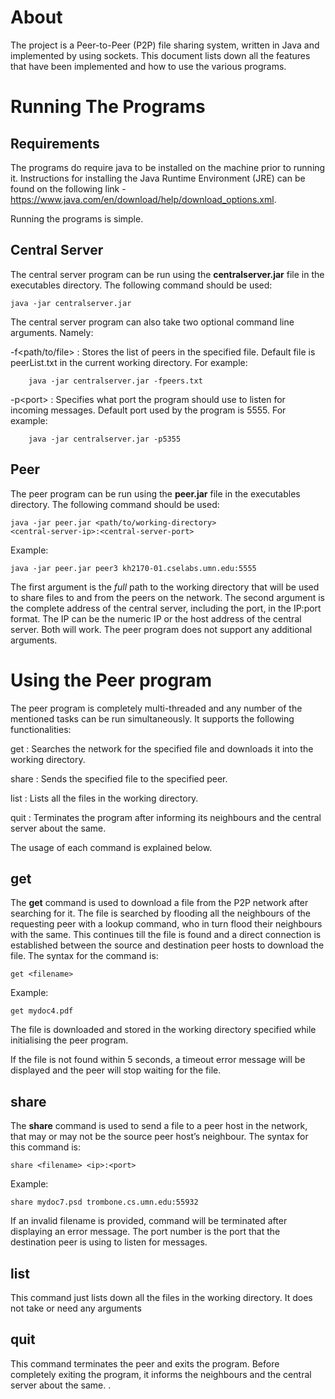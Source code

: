 About
=====

The project is a Peer-to-Peer (P2P) file sharing system, written in Java
and implemented by using sockets. This document lists down all the
features that have been implemented and how to use the various programs.


Running The Programs
====================

Requirements
------------

The programs do require java to be installed on the machine prior to
running it. Instructions for installing the Java Runtime Environment
(JRE) can be found on the following link -
<https://www.java.com/en/download/help/download_options.xml>. 

Running the programs is simple.

Central Server
--------------

The central server program can be run using the **centralserver.jar**
file in the executables directory. The following command should be used:

    java -jar centralserver.jar

The central server program can also take two optional command line
arguments. Namely:

-f\<path/to/file\>
:   Stores the list of peers in the specified file. Default file is
    peerList.txt in the current working directory. For example:

        java -jar centralserver.jar -fpeers.txt

-p\<port\>
:   Specifies what port the program should use to listen for incoming
    messages. Default port used by the program is $5555$. For example:

        java -jar centralserver.jar -p5355

Peer
----

The peer program can be run using the **peer.jar** file in the
executables directory. The following command should be used:

    java -jar peer.jar <path/to/working-directory>
    <central-server-ip>:<central-server-port>

Example:

    java -jar peer.jar peer3 kh2170-01.cselabs.umn.edu:5555

The first argument is the *full* path to the working directory that will
be used to share files to and from the peers on the network. The second
argument is the complete address of the central server, including the
port, in the IP:port format. The IP can be the numeric IP or the host
address of the central server. Both will work. The peer program does not
support any additional arguments.

Using the Peer program
======================

The peer program is completely multi-threaded and any number of the
mentioned tasks can be run simultaneously. It supports the following
functionalities:

get
:   Searches the network for the specified file and downloads it into
    the working directory.

share
:   Sends the specified file to the specified peer.

list
:   Lists all the files in the working directory.

quit
:   Terminates the program after informing its neighbours and the
    central server about the same.

The usage of each command is explained below.

get
---

The **get** command is used to download a file from the P2P network
after searching for it. The file is searched by flooding all the
neighbours of the requesting peer with a lookup command, who in turn
flood their neighbours with the same. This continues till the file is
found and a direct connection is established between the source and
destination peer hosts to download the file. The syntax for the command
is:

    get <filename>

Example:

    get mydoc4.pdf

The file is downloaded and stored in the working directory specified
while initialising the peer program.

If the file is not found within 5 seconds, a timeout error message will
be displayed and the peer will stop waiting for the file.

share
-----

The **share** command is used to send a file to a peer host in the
network, that may or may not be the source peer host’s neighbour. The
syntax for this command is:

    share <filename> <ip>:<port>

Example:

    share mydoc7.psd trombone.cs.umn.edu:55932

If an invalid filename is provided, command will be terminated after
displaying an error message. The port number is the port that the
destination peer is using to listen for messages.

list
----

This command just lists down all the files in the working directory. It
does not take or need any arguments

quit
----

This command terminates the peer and exits the program. Before
completely exiting the program, it informs the neighbours and the
central server about the same.
.
